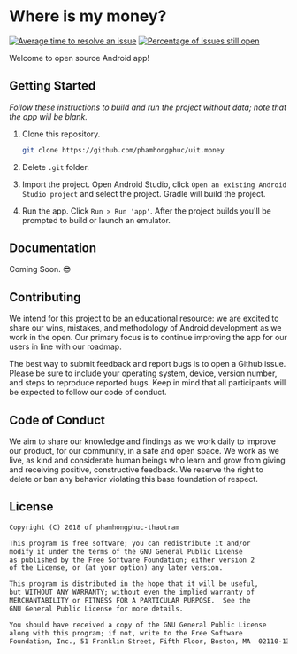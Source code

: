# Where is my money?

[![Average time to resolve an issue](http://isitmaintained.com/badge/resolution/phamhongphuc/uit.money.svg)](http://isitmaintained.com/project/phamhongphuc/uit.money "Average time to resolve an issue") [![Percentage of issues still open](http://isitmaintained.com/badge/open/phamhongphuc/uit.money.svg)](http://isitmaintained.com/project/phamhongphuc/uit.money "Percentage of issues still open")

Welcome to open source Android app!

## Getting Started

_Follow these instructions to build and run the project without data; note that
the app will be blank._

1. Clone this repository.
    ```bash
    git clone https://github.com/phamhongphuc/uit.money
    ```

2. Delete `.git` folder.

3. Import the project. Open Android Studio, click `Open an existing Android
   Studio project` and select the project. Gradle will build the project.

4. Run the app. Click `Run > Run 'app'`. After the project builds you'll be
   prompted to build or launch an emulator.

## Documentation

Coming Soon. 😎

## Contributing

We intend for this project to be an educational resource: we are excited to
share our wins, mistakes, and methodology of Android development as we work
in the open. Our primary focus is to continue improving the app for our users in
line with our roadmap.

The best way to submit feedback and report bugs is to open a Github issue.
Please be sure to include your operating system, device, version number, and
steps to reproduce reported bugs. Keep in mind that all participants will be
expected to follow our code of conduct.

## Code of Conduct

We aim to share our knowledge and findings as we work daily to improve our
product, for our community, in a safe and open space. We work as we live, as
kind and considerate human beings who learn and grow from giving and receiving
positive, constructive feedback. We reserve the right to delete or ban any
behavior violating this base foundation of respect.

## License

```txt
Copyright (C) 2018 of phamhongphuc-thaotram

This program is free software; you can redistribute it and/or
modify it under the terms of the GNU General Public License
as published by the Free Software Foundation; either version 2
of the License, or (at your option) any later version.

This program is distributed in the hope that it will be useful,
but WITHOUT ANY WARRANTY; without even the implied warranty of
MERCHANTABILITY or FITNESS FOR A PARTICULAR PURPOSE.  See the
GNU General Public License for more details.

You should have received a copy of the GNU General Public License
along with this program; if not, write to the Free Software
Foundation, Inc., 51 Franklin Street, Fifth Floor, Boston, MA  02110-1301, USA.
```